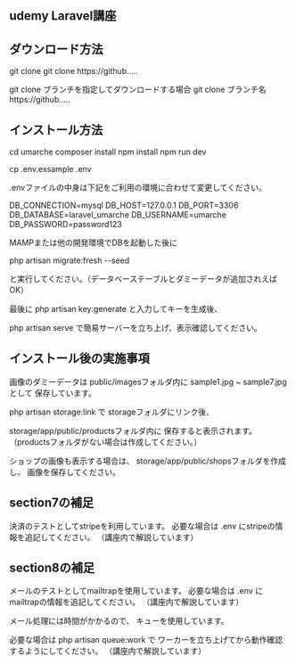 ## udemy Laravel講座

## ダウンロード方法

git clone
git clone https://github.....

git clone ブランチを指定してダウンロードする場合
git clone ブランチ名 https://github.....


## インストール方法

cd umarche
composer install
npm install
npm run dev

cp .env.exsample .env

.envファイルの中身は下記をご利用の環境に合わせて変更してください。

DB_CONNECTION=mysql
DB_HOST=127.0.0.1
DB_PORT=3306
DB_DATABASE=laravel_umarche
DB_USERNAME=umarche
DB_PASSWORD=password123

MAMPまたは他の開発環境でDBを起動した後に

php artisan migrate:fresh --seed

と実行してください。（データベーステーブルとダミーデータが追加されえばOK）

最後に
php artisan key:generate
と入力してキーを生成後、

php artisan serve
で簡易サーバーを立ち上げ、表示確認してください。



## インストール後の実施事項

画像のダミーデータは
public/imagesフォルダ内に
sample1.jpg ~ sample7.jpg として
保存しています。

php artisan storage:link で
storageフォルダにリンク後、

storage/app/public/productsフォルダ内に
保存すると表示されます。
（productsフォルダがない場合は作成してください。）

ショップの画像も表示する場合は、
storage/app/public/shopsフォルダを作成し、
画像を保存してください。



## section7の補足

決済のテストとしてstripeを利用しています。
必要な場合は .env にstripeの情報を追記してください。
（講座内で解説しています）

## section8の補足

メールのテストとしてmailtrapを使用しています。
必要な場合は .env にmailtrapの情報を追記してください。
（講座内で解説しています）

メール処理には時間がかかるので、
キューを使用しています。

必要な場合は php artisan queue:work で
ワーカーを立ち上げてから動作確認するようにしてください。
（講座内で解説しています）
